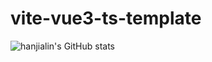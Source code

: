 # vite-vue3-ts-template
![hanjialin's GitHub stats](https://github-readme-stats.vercel.app/api?username=hanjialin&show_icons=true&theme=dracula)
